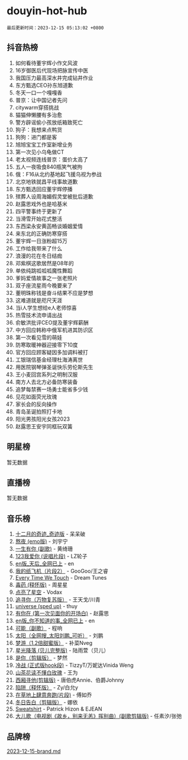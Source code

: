 # douyin-hot-hub

`最后更新时间：2023-12-15 05:13:02 +0800`

## 抖音热榜

1. 如何看待董宇辉小作文风波
1. 16岁御医后代现场把脉宣传中医
1. 我国压力最高深水井完成钻井作业
1. 东方甄选CEO孙东旭道歉
1. 冬天一口一个嘎嘎香
1. 普京：让中国记者先问
1. citywarm穿搭挑战
1. 猫猫伸懒腰有多治愈
1. 警方辟谣偷小孩放纸箱致死亡
1. 狗子：我想来点鸭货
1. 狗狗：进门都是客
1. 旭旭宝宝工作室新增业务
1. 第一次见小乌龟做CT
1. 老太视频连线普京：蛋价太高了
1. 五人一夜吸食840瓶笑气被拘
1. 俄：F16从北约基地起飞援乌视为参战
1. 北京地铁就昌平线事故道歉
1. 东方甄选回应董宇辉停播
1. 殡葬人设周海媚假灵堂被批后道歉
1. 赵露思戏外也是哈基米
1. 四平警事终于更新了
1. 当滑雪开始花式整活
1. 东西梁永安黄菡畅谈婚姻爱情
1. 来东北的正确防寒穿搭
1. 董宇辉一日涨粉超15万
1. 工作给我带来了什么
1. 浪漫的花在冬日结痂
1. 邓紫棋这歌居然是08年的
1. 单依纯跳呱呱呱魔性舞蹈
1. 爹妈爱情故事之一张老照片
1. 双子座流星雨今晚要来了
1. 董明珠称钱是奋斗结果不应是梦想
1. 这难道就是咫尺天涯
1. 当i人学生想给e人老师惊喜
1. 热雪技术流申请出战
1. 俞敏洪批评CEO提及董宇辉薪酬
1. 中方回应韩称中俄军机进其防识区
1. 第一次看见雪的萌娃
1. 防寒取暖神器迎接零下10度
1. 官方回应顾客疑因多加调料被打
1. 工银瑞信基金经理杜海涛离世
1. 用医院钢琴弹圣诞快乐劳伦斯先生
1. 王小麦回宫系列之明制汉服
1. 南方人去北方必备防寒装备
1. 追梦每禁赛一场勇士能省多少钱
1. 见花如面荧光玫瑰
1. 家长会的反向操作
1. 青岛圣诞拍照打卡地
1. 阳光男孩阳光女孩2023
1. 赵露思王安宇同框玩双簧

## 明星榜

暂无数据

## 直播榜

暂无数据

## 音乐榜

1. [十二月的奇迹_奇迹版](https://sf3-cdn-tos.douyinstatic.com/obj/tos-cn-ve-2774/oMslvA9FBzGMGHnyUuoiiUjtIAXfMz6tzwByW8) - 呆呆破
1. [熬夜 (emo版)](https://sf3-cdn-tos.douyinstatic.com/obj/tos-cn-ve-2774/ocQZvZErLThAfNQOtBZ178gQDfCDFBL9iB5lvY) - 刘宇宁
1. [一生有你 (副歌)](https://sf3-cdn-tos.douyinstatic.com/obj/tos-cn-ve-2774/o8xzM8HLaQzgMiJ96FKAWCenIuzkFpfClDdmeW) - 黄绮珊
1. [123我爱你 (说唱片段)](https://sf3-cdn-tos.douyinstatic.com/obj/tos-cn-ve-2774/oYCWFpY0hL9kda0dQKIGDYeKYfQmAse0DgpDjz) - LZ轮子
1. [en版_天后_全网已上](https://sf6-cdn-tos.douyinstatic.com/obj/tos-cn-ve-2774/ocKiQejaFGInpA6ke60CeLYXMDgXNYPpzdvtFO) - en
1. [我的纸飞机（片段2）](https://sf6-cdn-tos.douyinstatic.com/obj/tos-cn-ve-2774/oM2ZrKcg2CD5AeRB2gkeXOFB1IxAGJdZPazYHf) - GooGoo/王之睿
1. [Every Time We Touch](https://sf6-cdn-tos.douyinstatic.com/obj/tos-cn-ve-2774/ogN6lUKQeBBfEVhIOMikG1CcJjugxk1tztZyhP) - Dream Tunes
1. [毒药 (释怀版)](https://sf6-cdn-tos.douyinstatic.com/obj/tos-cn-ve-2774/oYILMEAzspdZBIzy4frJNB8ZHPHWAhiwowd4Ad) - 周星星
1. [点亮了星空](https://sf6-cdn-tos.douyinstatic.com/obj/tos-cn-ve-2774/oEeZYED0P1FUySQvtdr5u4gInbCDeBOHzBhlrM) - Vodax
1. [追寻你（万物复苏版）](https://sf3-cdn-tos.douyinstatic.com/obj/tos-cn-ve-2774/oYeAZJsbjIDit9APmBg8u6uDUQnHmoCf3gbo74) - 王天戈/川青
1. [universe (sped up)](https://sf6-cdn-tos.douyinstatic.com/obj/tos-cn-ve-2774/oIQnurQLDCsdYeegkM4CKuVb23MZBXtX6QB8bv) - thuy
1. [有你在 (第一次见面你的开场白)](https://sf3-cdn-tos.douyinstatic.com/obj/tos-cn-ve-2774/oAthrQ3ClJBfI57uBoFEgNDYtNCZ0TSYQQfxQ0) - 赵露思
1. [en版_你不知道的事_全网已上](https://sf6-cdn-tos.douyinstatic.com/obj/tos-cn-ve-2774/o4QbYLDezHUtFyDKdF9XfmPhIewaqEQAggj6Cb) - en
1. [可能（副歌）](https://sf3-cdn-tos.douyinstatic.com/obj/tos-cn-ve-2774/cde1731888894259b333569393c2fb51) - 程响
1. [太阳（全网搜_太阳刘鹏_可听）](https://sf6-cdn-tos.douyinstatic.com/obj/tos-cn-ve-2774/ogWbyIQnlBFImVbeDocRdCIYtBHlbJXgfZMvgz) - 刘鹏
1. [梦游（1.2倍甜蜜版）](https://sf6-cdn-tos.douyinstatic.com/obj/tos-cn-ve-2774/o4gyAUm8hwufoEABmwVIiQtHsFuGzAEEWtNMzo) - 补菜Nveg
1. [星光降落 (贝儿完整版)](https://sf3-cdn-tos.douyinstatic.com/obj/tos-cn-ve-2774/okwB9hAwyAtsFFkFBzAX1hOOfQuIoMNs0W2Mwr) - 陆雨萱（贝儿）
1. [是你（剪辑版）](https://sf6-cdn-tos.douyinstatic.com/obj/tos-cn-ve-2774/46019dae783c4c969944217fe1cfafc4) - 梦然
1. [冷战 (正式版hook段)](https://sf6-cdn-tos.douyinstatic.com/obj/tos-cn-ve-2774/oMuEoiBasWApEMVDgNiI8VAByNmwo5J0pyf8Yx) - TizzyT/万妮达Vinida Weng
1. [山茶花读不懂白玫瑰](https://sf6-cdn-tos.douyinstatic.com/obj/tos-cn-ve-2774/osfn8B7DktrRHEPJgPCfDbw7QDQEkwC16BxZg9) - 王为
1. [西厢寻他(剪辑版)](https://sf6-cdn-tos.douyinstatic.com/obj/tos-cn-ve-2774/oUsAVfAQKlRNxEv5qxvIB8o5qmIWUcXbzJKJhw) - 唐伯虎Annie、伯爵Johnny
1. [陷阱（释怀版）](https://sf3-cdn-tos.douyinstatic.com/obj/tos-cn-ve-2774/oE8C21LeZrzKLDFfQYgMzx4GAIHageG5IzayY7) - Zy/白允y
1. [在草地上肆意奔跑(片段)](https://sf6-cdn-tos.douyinstatic.com/obj/tos-cn-ve-2774/8831d494742f45dabdfa8adb8b817259) - 傅如乔
1. [冬日告白（剪辑版）](https://sf6-cdn-tos.douyinstatic.com/obj/tos-cn-ve-2774/osnlnjEpDhfuC8n0eXDQKgA0JagkBanHto7bZB) - 娜依
1. [Sweatshirt](https://sf6-cdn-tos.douyinstatic.com/obj/tos-cn-ve-2774/oIljDAEhoLZWOUjICBfkC4Uzg1QB1BFgNfItyL) - Patrick Hizon & EJEAN
1. [大儿歌（电视剧《故乡，别来无恙》挥别曲）(副歌剪辑版)](https://sf3-cdn-tos.douyinstatic.com/obj/tos-cn-ve-2774/oIkFetB8IIZQl6GECfgddMcQloQzQDdQXGEgCB) - 任素汐/张弛

## 品牌榜

[2023-12-15-brand.md](2023-12-15-brand.md)

